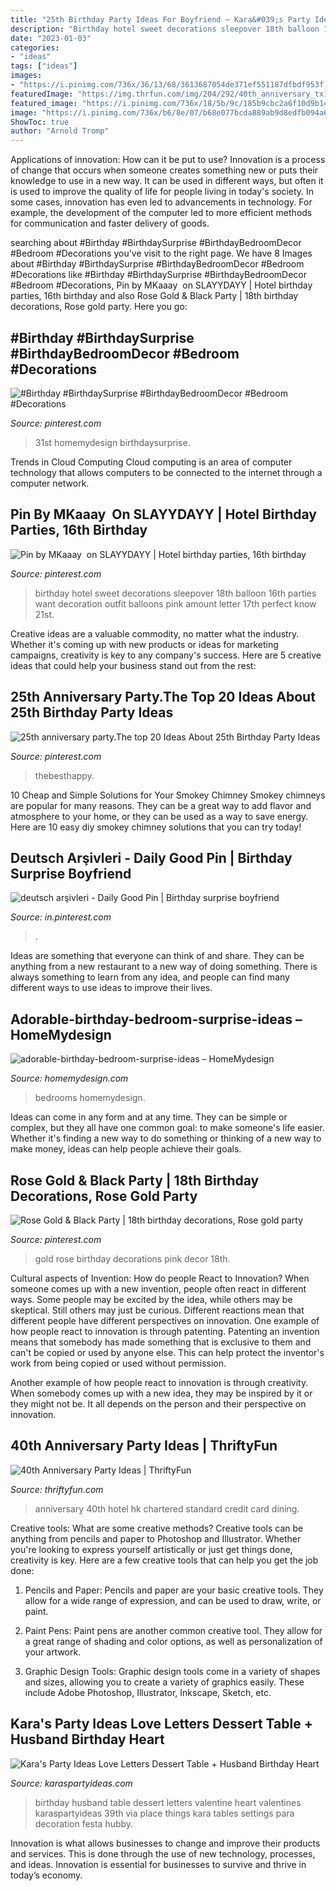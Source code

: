 ```yaml
---
title: "25th Birthday Party Ideas For Boyfriend ~ Kara&#039;s Party Ideas Love Letters Dessert Table + Husband Birthday Heart"
description: "Birthday hotel sweet decorations sleepover 18th balloon 16th parties want decoration outfit balloons pink amount letter 17th perfect know 21st"
date: "2023-01-03"
categories:
- "ideas"
tags: ["ideas"]
images:
- "https://i.pinimg.com/736x/36/13/68/3613687054de371ef551187dfbdf953f.jpg"
featuredImage: "https://img.thrfun.com/img/204/292/40th_anniversary_tx1.jpg"
featured_image: "https://i.pinimg.com/736x/18/5b/9c/185b9cbc2a6f10d9b1441d7e78756c30.jpg"
image: "https://i.pinimg.com/736x/b6/8e/07/b68e077bcda889ab9d8edfb094a66935.jpg"
ShowToc: true
author: "Arnold Tromp"
---
```



Applications of innovation: How can it be put to use?
Innovation is a process of change that occurs when someone creates something new or puts their knowledge to use in a new way. It can be used in different ways, but often it is used to improve the quality of life for people living in today's society. In some cases, innovation has even led to advancements in technology. For example, the development of the computer led to more efficient methods for communication and faster delivery of goods.

	

		
searching about #Birthday #BirthdaySurprise #BirthdayBedroomDecor #Bedroom #Decorations you've visit to the right page. We have 8 Images about #Birthday #BirthdaySurprise #BirthdayBedroomDecor #Bedroom #Decorations like #Birthday #BirthdaySurprise #BirthdayBedroomDecor #Bedroom #Decorations, Pin by MKaaay ️ on SLAYYDAYY | Hotel birthday parties, 16th birthday and also Rose Gold &amp; Black Party | 18th birthday decorations, Rose gold party. Here you go:
		
    
## #Birthday #BirthdaySurprise #BirthdayBedroomDecor #Bedroom #Decorations

<img loading=lazy src="https://i.pinimg.com/736x/92/95/b3/9295b37415a8f7e6b098ebf5a8723f18.jpg" onerror="this.onerror=null;this.src='https://tse1.mm.bing.net/th?id=OIP.1cT9ZSsFV106qXz7S7v13QHaJ3&amp;pid=15.1';" alt="#Birthday #BirthdaySurprise #BirthdayBedroomDecor #Bedroom #Decorations">

_Source: pinterest.com_

>31st homemydesign birthdaysurprise. 

	

Trends in Cloud Computing
Cloud computing is an area of computer technology that allows computers to be connected to the internet through a computer network.

    
## Pin By MKaaay ️ On SLAYYDAYY | Hotel Birthday Parties, 16th Birthday

<img loading=lazy src="https://i.pinimg.com/736x/bb/e6/b6/bbe6b6fc7b5f36c39ab2aa39f1c458b5.jpg" onerror="this.onerror=null;this.src='https://tse2.mm.bing.net/th?id=OIP.UDnKAi6-wG5U7FT-UNxakwHaJ4&amp;pid=15.1';" alt="Pin by MKaaay ️ on SLAYYDAYY | Hotel birthday parties, 16th birthday">

_Source: pinterest.com_

>birthday hotel sweet decorations sleepover 18th balloon 16th parties want decoration outfit balloons pink amount letter 17th perfect know 21st. 

	

Creative ideas are a valuable commodity, no matter what the industry. Whether it's coming up with new products or ideas for marketing campaigns, creativity is key to any company's success. Here are 5 creative ideas that could help your business stand out from the rest: 

    
## 25th Anniversary Party.The Top 20 Ideas About 25th Birthday Party Ideas

<img loading=lazy src="https://i.pinimg.com/736x/b6/8e/07/b68e077bcda889ab9d8edfb094a66935.jpg" onerror="this.onerror=null;this.src='https://tse1.mm.bing.net/th?id=OIP.8aJW_vPsia3Zwq2kNJbZPAHaLH&amp;pid=15.1';" alt="25th anniversary party.The top 20 Ideas About 25th Birthday Party Ideas">

_Source: pinterest.com_

>thebesthappy. 

	

10 Cheap and Simple Solutions for Your Smokey Chimney
Smokey chimneys are popular for many reasons. They can be a great way to add flavor and atmosphere to your home, or they can be used as a way to save energy. Here are 10 easy diy smokey chimney solutions that you can try today!

    
## Deutsch Arşivleri - Daily Good Pin | Birthday Surprise Boyfriend

<img loading=lazy src="https://i.pinimg.com/736x/36/13/68/3613687054de371ef551187dfbdf953f.jpg" onerror="this.onerror=null;this.src='https://tse1.mm.bing.net/th?id=OIP.Beb2-GcdDhA7woVE4n_sLQHaNx&amp;pid=15.1';" alt="deutsch arşivleri - Daily Good Pin | Birthday surprise boyfriend">

_Source: in.pinterest.com_

>. 

	

Ideas are something that everyone can think of and share. They can be anything from a new restaurant to a new way of doing something. There is always something to learn from any idea, and people can find many different ways to use ideas to improve their lives.

    
## Adorable-birthday-bedroom-surprise-ideas – HomeMydesign

<img loading=lazy src="https://homemydesign.com/wp-content/uploads/2020/06/adorable-birthday-bedroom-surprise-ideas-248x300.jpg" onerror="this.onerror=null;this.src='https://tse1.mm.bing.net/th?id=OIP.EZkBo1QuJYnCDU_Ars6YUQAAAA&amp;pid=15.1';" alt="adorable-birthday-bedroom-surprise-ideas – HomeMydesign">

_Source: homemydesign.com_

>bedrooms homemydesign. 

	

Ideas can come in any form and at any time. They can be simple or complex, but they all have one common goal: to make someone's life easier. Whether it's finding a new way to do something or thinking of a new way to make money, ideas can help people achieve their goals.

    
## Rose Gold &amp; Black Party | 18th Birthday Decorations, Rose Gold Party

<img loading=lazy src="https://i.pinimg.com/736x/18/5b/9c/185b9cbc2a6f10d9b1441d7e78756c30.jpg" onerror="this.onerror=null;this.src='https://tse4.mm.bing.net/th?id=OIP.VAxvPkb9i0pnJ04C6pEdYQHaNK&amp;pid=15.1';" alt="Rose Gold &amp; Black Party | 18th birthday decorations, Rose gold party">

_Source: pinterest.com_

>gold rose birthday decorations pink decor 18th. 

	

Cultural aspects of Invention: How do people React to Innovation?
When someone comes up with a new invention, people often react in different ways. Some people may be excited by the idea, while others may be skeptical. Still others may just be curious. Different reactions mean that different people have different perspectives on innovation. 
One example of how people react to innovation is through patenting. Patenting an invention means that somebody has made something that is exclusive to them and can't be copied or used by anyone else. This can help protect the inventor's work from being copied or used without permission. 

Another example of how people react to innovation is through creativity. When somebody comes up with a new idea, they may be inspired by it or they might not be. It all depends on the person and their perspective on innovation.

    
## 40th Anniversary Party Ideas | ThriftyFun

<img loading=lazy src="https://img.thrfun.com/img/204/292/40th_anniversary_tx1.jpg" onerror="this.onerror=null;this.src='https://tse3.mm.bing.net/th?id=OIP.B3EM-3CmahbWuId0s87suwHaHa&amp;pid=15.1';" alt="40th Anniversary Party Ideas | ThriftyFun">

_Source: thriftyfun.com_

>anniversary 40th hotel hk chartered standard credit card dining. 

	

Creative tools: What are some creative methods?
Creative tools can be anything from pencils and paper to Photoshop and Illustrator. Whether you're looking to express yourself artistically or just get things done, creativity is key. Here are a few creative tools that can help you get the job done:
1. Pencils and Paper: Pencils and paper are your basic creative tools. They allow for a wide range of expression, and can be used to draw, write, or paint.

2. Paint Pens: Paint pens are another common creative tool. They allow for a great range of shading and color options, as well as personalization of your artwork.

3. Graphic Design Tools: Graphic design tools come in a variety of shapes and sizes, allowing you to create a variety of graphics easily. These include Adobe Photoshop, Illustrator, Inkscape, Sketch, etc.

    
## Kara&#039;s Party Ideas Love Letters Dessert Table + Husband Birthday Heart

<img loading=lazy src="http://karaspartyideas.com/wp-content/uploads/Love-letters-dessert-table-husband-39th-birthday-party-via-www.KarasPartyIdeas.com_.png" onerror="this.onerror=null;this.src='https://tse3.mm.bing.net/th?id=OIP.eArlaT--Zv9SK8sxUiv5VAHaKS&amp;pid=15.1';" alt="Kara&#039;s Party Ideas Love Letters Dessert Table + Husband Birthday Heart">

_Source: karaspartyideas.com_

>birthday husband table dessert letters valentine heart valentines karaspartyideas 39th via place things kara tables settings para decoration festa hubby. 

	

Innovation is what allows businesses to change and improve their products and services. This is done through the use of new technology, processes, and ideas. Innovation is essential for businesses to survive and thrive in today’s economy.


